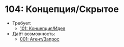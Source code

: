 # 104: Концепция/Скрытое

- Требует:
  - [101: Концепция/Идея](./101_concept_idea.md)
- Даёт возможность:
  - [001: Агент/Запрос](./001_agent_request.md)
